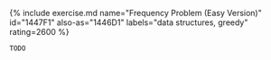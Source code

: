 {% include exercise.md name="Frequency Problem (Easy Version)" id="1447F1"  also-as="1446D1" labels="data structures, greedy" rating=2600 %}

```
TODO
```
